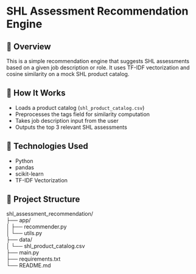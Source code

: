 # SHL Assessment Recommendation Engine

## 📌 Overview

This is a simple recommendation engine that suggests SHL assessments based on a given job description or role. It uses TF-IDF vectorization and cosine similarity on a mock SHL product catalog.

## 🚀 How It Works

- Loads a product catalog (`shl_product_catalog.csv`)
- Preprocesses the tags field for similarity computation
- Takes job description input from the user
- Outputs the top 3 relevant SHL assessments

## 🧰 Technologies Used

- Python
- pandas
- scikit-learn
- TF-IDF Vectorization

## 📁 Project Structure
shl_assessment_recommendation/<br>
├── app/<br>
│   ├── recommender.py<br>
│   └── utils.py<br>
├── data/<br>
│   └── shl_product_catalog.csv<br>
├── main.py<br>
├── requirements.txt<br>
└── README.md<br>

